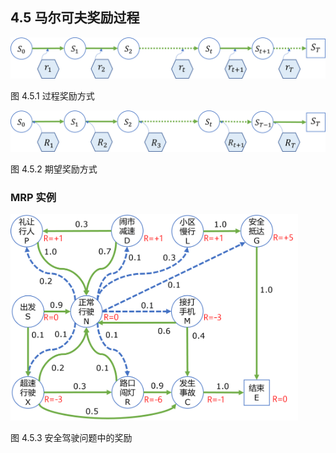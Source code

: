 
## 4.5 马尔可夫奖励过程

<img src="./img/MRP-1.png" width=650>

图 4.5.1 过程奖励方式

<img src="./img/MRP-2.png" width=650>

图 4.5.2 期望奖励方式

### MRP 实例

<img src="./img/SafetyDrive-Reward.png" width=460>

图 4.5.3 安全驾驶问题中的奖励

